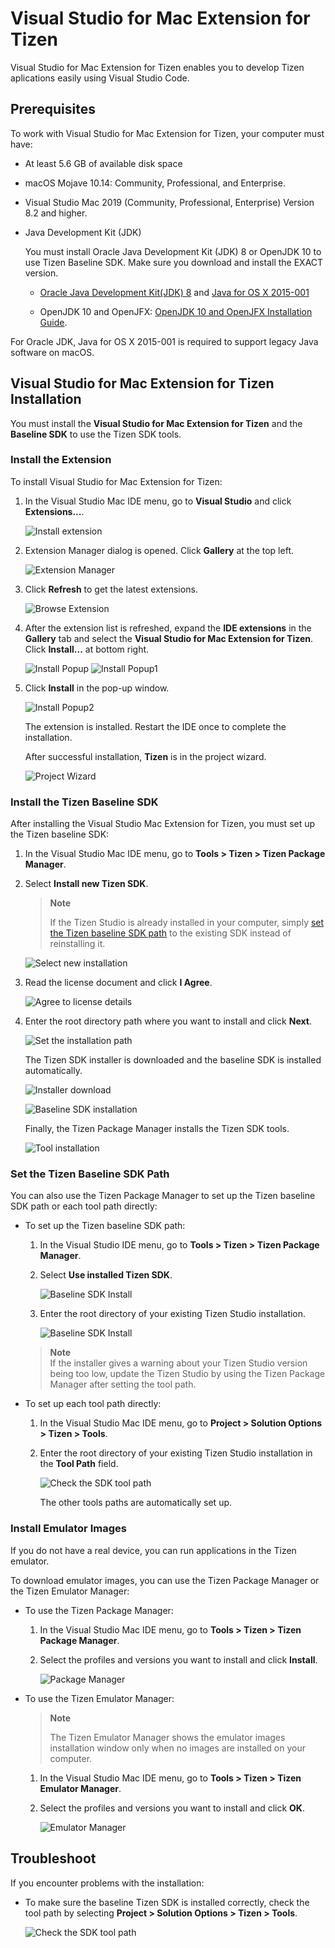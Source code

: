 # Visual Studio for Mac Extension for Tizen

Visual Studio for Mac Extension for Tizen enables you to develop Tizen aplications easily using Visual Studio Code.

## Prerequisites

To work with Visual Studio for Mac Extension for Tizen, your computer must have:

- At least 5.6 GB of available disk space
- macOS Mojave 10.14: Community, Professional, and Enterprise.	
- Visual Studio Mac 2019 (Community, Professional, Enterprise) Version 8.2 and higher.

- Java Development Kit (JDK)

  You must install Oracle Java Development Kit (JDK) 8 or OpenJDK 10 to use 
Tizen Baseline SDK. Make sure you download and install the EXACT version.

  - [Oracle Java Development Kit(JDK) 8](https://www.oracle.com/technetwork/java/javase/downloads/jdk8-downloads-2133151.html) and [Java for OS X 2015-001](https://support.apple.com/kb/DL1572)
 
  - OpenJDK 10 and OpenJFX: [OpenJDK 10 and OpenJFX Installation Guide](https://developer.tizen.org/development/articles/openjdk-10-and-openjfx-installation-guide#install-openjdk-for-macos).

For Oracle JDK, Java for OS X 2015-001 is required to support legacy Java software on macOS.

<a name="setup"></a>
## Visual Studio for Mac Extension for Tizen Installation

You must install the **Visual Studio for Mac Extension for Tizen** and the **Baseline SDK** to use the Tizen SDK tools.

### Install the Extension

To install Visual Studio for Mac Extension for Tizen:

1. In the Visual Studio Mac IDE menu, go to **Visual Studio** and click **Extensions...**.

   ![Install extension](media/install-extension1.png)

2. Extension Manager dialog is opened. Click **Gallery** at the top left.

	![Extension Manager](media/install-extension2.png)
   
3. Click **Refresh** to get the latest extensions.

	![Browse Extension](media/install-extension3.png)
	
4. After the extension list is refreshed, expand the **IDE extensions** in the **Gallery** tab and select the 
   **Visual Studio for Mac Extension for Tizen**. Click **Install...** at bottom right.

	![Install Popup](media/install-extension4.png)
	![Install Popup1](media/install-extension5.png)

5. Click **Install** in the pop-up window.

	![Install Popup2](media/install-extension6.png) 

   The extension is installed. Restart the IDE once to complete the installation.
   
   After successful installation, **Tizen** is in the project wizard.
   
   ![Project Wizard](media/install-extension7.png)

### Install the Tizen Baseline SDK

After installing the Visual Studio Mac Extension for Tizen, you must set up the Tizen baseline SDK:

1. In the Visual Studio Mac IDE menu, go to **Tools &gt; Tizen &gt; Tizen Package Manager**.
2. Select **Install new Tizen SDK**.

   > **Note**
   >
   > If the Tizen Studio is already installed in your computer, simply [set the Tizen baseline SDK path](#set-tizen-baseline-sdk) to the existing SDK instead of reinstalling it.
   
   ![Select new installation](media/howtoinstall-installwizard1.png)

3. Read the license document and click **I Agree**.

   ![Agree to license details](media/howtoinstall-installwizard2.png)

4. Enter the root directory path where you want to install and click **Next**.

   ![Set the installation path](media/howtoinstall-installwizard3.png)

   The Tizen SDK installer is downloaded and the baseline SDK is installed automatically.

   ![Installer download](media/howtoinstall-installwizard4.png)

   ![Baseline SDK installation](media/howtoinstall-installwizard5.png)

   Finally, the Tizen Package Manager installs the Tizen SDK tools.

   ![Tool installation](media/howtoinstall-installwizard6.png)

<a name="set-tizen-baseline-sdk"></a>
### Set the Tizen Baseline SDK Path 

You can also use the Tizen Package Manager to set up the Tizen baseline SDK path or each tool path directly:

- To set up the Tizen baseline SDK path:
  1. In the Visual Studio IDE menu, go to **Tools &gt; Tizen &gt; Tizen Package Manager**.
  2. Select **Use installed Tizen SDK**.

     ![Baseline SDK Install](media/howtoinstall-installwizard7.png)

  3. Enter the root directory of your existing Tizen Studio installation.

     ![Baseline SDK Install](media/howtoinstall-installwizard8.png)

  > **Note**  
  > If the installer gives a warning about your Tizen Studio version being too low, update the Tizen Studio by using the Tizen Package Manager after setting the tool path.

- To set up each tool path directly:
  1. In the Visual Studio Mac IDE menu, go to **Project &gt; Solution Options &gt; Tizen &gt; Tools**.
  2. Enter the root directory of your existing Tizen Studio installation in the **Tool Path** field.

     ![Check the SDK tool path](media/howtoinstall-checktoolpath.png)

     The other tools paths are automatically set up.

### Install Emulator Images

If you do not have a real device, you can run applications in the Tizen emulator.

To download emulator images, you can use the Tizen Package Manager or the Tizen Emulator Manager:

- To use the Tizen Package Manager:
  1. In the Visual Studio Mac IDE menu, go to **Tools &gt; Tizen &gt; Tizen Package Manager**.
  2. Select the profiles and versions you want to install and click **Install**.

     ![Package Manager](media/howtoinstall-packagemanager.png)

- To use the Tizen Emulator Manager:

  > **Note**
  >
  > The Tizen Emulator Manager shows the emulator images installation window only when no images are installed on your computer.

  1. In the Visual Studio Mac IDE menu, go to **Tools &gt; Tizen &gt; Tizen Emulator Manager**.
  2. Select the profiles and versions you want to install and click **OK**.

     ![Emulator Manager](media/howtoinstall-emulatormanager.png)


## Troubleshoot

If you encounter problems with the installation:

- To make sure the baseline Tizen SDK is installed correctly, check the tool path by selecting **Project &gt; Solution Options &gt; Tizen &gt; Tools**.

  ![Check the SDK tool path](media/howtoinstall-checktoolpath.png)


